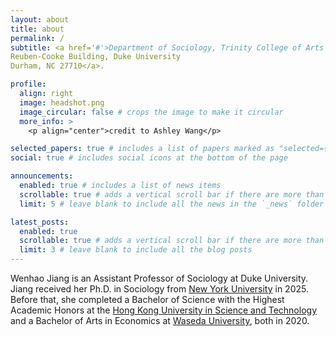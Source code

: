 ```yaml
---
layout: about
title: about
permalink: /
subtitle: <a href='#'>Department of Sociology, Trinity College of Arts & Sciences
Reuben-Cooke Building, Duke University
Durham, NC 27710</a>.

profile:
  align: right
  image: headshot.png
  image_circular: false # crops the image to make it circular
  more_info: >
    <p align="center">credit to Ashley Wang</p>

selected_papers: true # includes a list of papers marked as "selected={true}"
social: true # includes social icons at the bottom of the page

announcements:
  enabled: true # includes a list of news items
  scrollable: true # adds a vertical scroll bar if there are more than 3 news items
  limit: 5 # leave blank to include all the news in the `_news` folder

latest_posts:
  enabled: true
  scrollable: true # adds a vertical scroll bar if there are more than 3 new posts items
  limit: 3 # leave blank to include all the blog posts
---
```


Wenhao Jiang is an Assistant Professor of Sociology at Duke University. Jiang received her Ph.D. in Sociology from [New York University](https://as.nyu.edu/departments/sociology.html) in 2025. Before that, she completed a Bachelor of Science with the Highest Academic Honors at the [Hong Kong University in Science and Technology](https://shss.hkust.edu.hk/) and a Bachelor of Arts in Economics at [Waseda University](https://www.waseda.jp/fpse/pse/en/), both in 2020.
